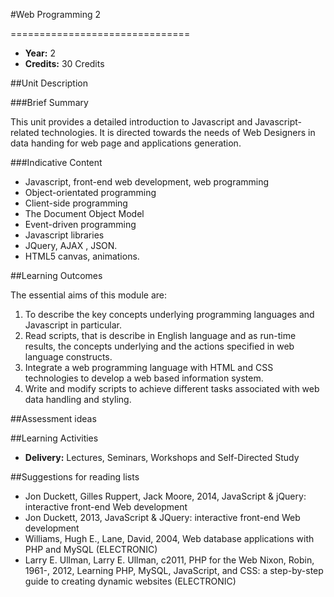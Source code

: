 #Web Programming 2
<!-- Temporary title -->
===============================

+ __Year:__ 2
+ __Credits:__ 30 Credits


##Unit Description

###Brief Summary

<!-- 140 characters -->

This unit provides a detailed introduction to Javascript and Javascript-related technologies. It is directed towards the needs of Web Designers in data handing for web page and applications generation.

###Indicative Content

+ Javascript, front-end web development, web programming
+ Object-orientated programming
+ Client-side programming
+ The Document Object Model
+ Event-driven programming
+ Javascript libraries
+ JQuery, AJAX , JSON.
+ HTML5 canvas, animations.


##Learning Outcomes

The essential aims of this module are:

1. To describe the key concepts underlying programming languages and Javascript in particular.
1. Read scripts, that is describe in English language and as run-time results, the concepts underlying and the actions specified in web language constructs.
1. Integrate a web programming language with HTML and CSS technologies to develop a web based information system.
1. Write and modify scripts to achieve different tasks associated with web data handling and styling.


##Assessment ideas



##Learning Activities

+ __Delivery:__ Lectures, Seminars, Workshops and Self-Directed Study

##Suggestions for reading lists

+ Jon Duckett, Gilles Ruppert, Jack Moore, 2014, JavaScript & jQuery: interactive front-end Web development 
+ Jon Duckett, 2013, JavaScript & JQuery: interactive front-end Web development
+ Williams, Hugh E., Lane, David, 2004, Web database applications with PHP and MySQL (ELECTRONIC)
+ Larry E. Ullman, Larry E. Ullman, c2011, PHP for the Web
Nixon, Robin, 1961-, 2012, Learning PHP, MySQL, JavaScript, and CSS: a step-by-step guide to creating dynamic websites (ELECTRONIC)



<!--

Notes

-->



